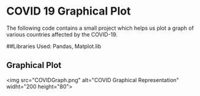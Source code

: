 # COVID 19 Graphical Plot

The following code contains a small project which helps us plot a graph of various countries affected by the COVID-19.

##Libraries Used:
Pandas, Matplot.lib

## Graphical Plot
<img src="COVIDGraph.png" alt="COVID Graphical Representation" widht="200 height="80">
